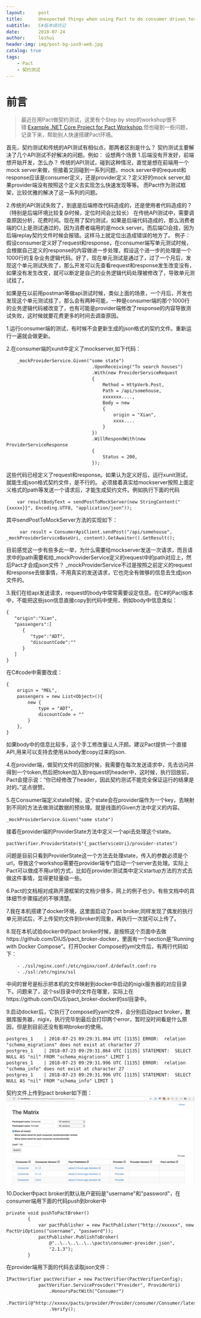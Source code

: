 ```yaml
---
layout:     post
title:      Unexpected things when using Pact to do consumer driven testing（C#版本）
subtitle:   C#版本绕坑记
date:       2018-07-24
author:     leihui
header-img: img/post-bg-ios9-web.jpg
catalog: true
tags:
    - Pact
    - 契约测试
---
```

# 前言

>最近在用Pact做契约测试，这里有个Step by step的workshop很不错:[Example .NET Core Project for Pact Workshop](https://github.com/tdshipley/pact-workshop-dotnet-core-v1),但也碰到一些问题，记录下来，帮助别人快速搭建Pact环境。

首先，契约测试和传统的API测试有相似点，那两者区别是什么？
契约测试主要解决了几个API测试不好解决的问题。例如：
设想两个场景
1.后端没有开发好，前端想开始开发，怎么办？
传统的API测试，碰到这种情况，直觉是想在前端用一个mock server来做，但接着又回碰到一系列问题，mock server中的request和response应该是consumer定义，还是provider定义？定义好的mock server,如果provider端没有按照这个定义去实现怎么快速发现等等。
而Pact作为测试框架，比较优雅的解决了这一系列的问题。

2.传统的API测试失败了，到底是后端修改代码造成的，还是使用者代码造成的？（特别是后端环境比较复杂时候，定位时间会比较长）
在传统API测试中，需要调查原因分析，花费时间。现在用了契约测试，如果是后端代码造成的，那么消费者端的CI上是测试通过的，因为消费者端用的是mock server。而后端CI会挂，因为后端replay契约文件时候会报错。这样马上就定位出造成错误的地方了。
例子：假设consumer定义好了request和response，在consumer端写单元测试时候，会根据自己定义的response的内容做进一步处理，假设这个进一步的处理是一个1000行的复杂业务逻辑代码。好了，现在单元测试是通过了，过了一个月后，发现这个单元测试失败了，那么开发可以先查看request和response发生改变没有，如果没有发生改变，就可以断定是自己的业务逻辑代码处理被修改了，导致单元测试挂了。

如果是在以前用postman等做api测试时候，类似上面的场景，一个月后，开发也发现这个单元测试挂了，那么会有两种可能，一种是consumer端的那个1000行的业务逻辑代码被改变了，也有可能是provider端修改了response的内容导致测试失败，这时候就要花费更多的时间去调查原因。


1.运行consumer端的测试，有时候不会更新生成的json格式的契约文件。重新运行一遍就会做更新。

2.在consumer端的xunit中定义了mockserver,如下代码：
```
    _mockProviderService.Given("some state")
                                .UponReceiving("To search houses")
                                .With(new ProviderServiceRequest
                                {
                                    Method = HttpVerb.Post,
                                    Path = /api/somehouse,
                                    xxxxxxx....,
                                    Body = new 
                                    {
                                        origin = "Xian",
                                        xxxx....
                                    }
                                })
                                .WillRespondWith(new ProviderServiceResponse
                                {
                                    Status = 200,
                                });
```
这些代码已经定义了request和response。如果认为定义好后，运行xunit测试，就能生成json格式契约文件，是不行的。
必须接着真实给mockserver按照上面定义格式的path等发送一个请求后，才能生成契约文件。例如执行下面的代码
```
    var resultBodyText = sendPostToMockServer(new StringContent("{xxxxx}}", Encoding.UTF8, "application/json"));
```
其中sendPostToMockServer方法的实现如下：
```
     var result = ConsumerApiClient.sendPost("/api/somehouse", _mockProviderServiceBaseUri, content).GetAwaiter().GetResult();
```
目前感觉这一步有些多此一举，为什么需要给mockserver发送一次请求，而且请求中的path需要和给_mockProviderService定义的request中的path对应上，然后Pact才会成json文件？
_mockProviderService不过是按照之前定义的request和response去做事情，不用真实的发送请求，它也完全有做够的信息去生成json文件的。

3.我们在给api发送请求，request的body中常常需要设定信息。在C#的Pact版本中，不能把这些json信息直接copy到代码中使用，例如body中信息类似：

```
{  
   "origin":"Xian",
   "passengers":[  
      {  
         "type":"ADT",
         "discountCode":""
      }
   ]
}
```
在C#code中需要改成：
```
{
    origin = "MEL",
    passengers = new List<Object>(){
        new {
            type = "ADT",
            discountCode = ""
        }
    },
}
```
如果body中的信息比较多，这个手工修改量让人汗颜。建议Pact提供一个直接API,用来可以支持去使用从body里copy过来的json.

4.在provider端，做契约文件的回放时候，我需要在每次发送请求中，先去访问并得到一个token,然后把token加入到request的header中，这时候，执行回放前，Pact会提示说：“你已经修改了header，因此契约测试不能完全保证运行的结果是对的。”这点很赞。

5.在Consumer端定义state时候，这个state会在provider端作为一个key，去映射到不同的方法去做测试数据的预处理。就是线面的Given方法中定义的内容。
```
_mockProviderService.Given("some state")
```
接着在provider端的ProviderState方法中定义一个api去处理这个state。
```
pactVerifier.ProviderState($"{_pactServiceUri}/provider-states")
```
问题是目前只看到ProviderState这一个方法去处理state，传入的参数必须是个url，导致这个workshop需要在provider端专门启动一个server去处理。实际上Pact可以做成不用url的方式，比如在provider测试类中定义startup方法的方式去做这件事情，显得更轻量级一些。

6.Pact的文档相对成熟开源框架的文档少很多，网上的例子也少。有些文档中的具体细节步骤描述的不够清楚。

7.我在本机搭建了docker环境，这里面启动了pact broker,同样发现了偶发的执行单元测试后，不上传契约文件到broker的现象，再执行一次就可以上传了。

8.现在本机试验docker中的pact broker时候，是按照这个页面中去做https://github.com/DiUS/pact_broker-docker，里面有一个section是“Running with Docker Compose”。打开Docker Compose的yml文件后，有两行代码如下：
```
    - ./ssl/nginx.conf:/etc/nginx/conf.d/default.conf:ro
    - ./ssl:/etc/nginx/ssl
```
中间的冒号是标示把本机的文件映射到docker中启动的nigix服务器的对应目录下。问题来了，这个ssl目录中的文件在哪里，实际上在https://github.com/DiUS/pact_broker-docker的ssl目录中。

9.启动docker后，它执行了compose的yaml文件，会分别启动pact broker，数据库服务器，nigix，执行完毕到最后会打印两个error，暂时没时间看是什么原因，但是到目前还没有影响broker的使用。
```
postgres_1    | 2018-07-23 09:29:31.864 UTC [1135] ERROR:  relation "schema_migrations" does not exist at character 27
postgres_1    | 2018-07-23 09:29:31.864 UTC [1135] STATEMENT:  SELECT NULL AS "nil" FROM "schema_migrations" LIMIT 1
postgres_1    | 2018-07-23 09:29:31.996 UTC [1135] ERROR:  relation "schema_info" does not exist at character 27
postgres_1    | 2018-07-23 09:29:31.996 UTC [1135] STATEMENT:  SELECT NULL AS "nil" FROM "schema_info" LIMIT 1
```
契约文件上传到pact broker如下图：
![Pact Broker](/img/pact_broker_1.jpg)

10.Docker中pact broker的默认账户密码是"username"和"password"，在consumer端用下面的代码push到broker中
```
private void pushToPactBroker()
        {
            var pactPublisher = new PactPublisher("http://xxxxxx", new PactUriOptions("username", "password"));
            pactPublisher.PublishToBroker(
                @"..\..\..\..\..\pacts\consumer-provider.json",
                "2.1.3");
        }
```
在provider端用下面的代码去读取json文件：
```
IPactVerifier pactVerifier = new PactVerifier(PactVerifierConfig);
            pactVerifier.ServiceProvider("Provider", ProviderUri)
                .HonoursPactWith("Consumer")
                .PactUri(@"http://xxxxx/pacts/provider/Provider/consumer/Consumer/latest")
                .Verify();
```
